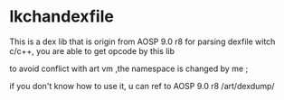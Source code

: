 # lkchandexfile
This is a dex lib that is origin from AOSP 9.0 r8 for parsing dexfile  witch c/c++, you are able to get opcode by this lib

to avoid conflict with art vm ,the namespace is changed by me ;

if you don't know how to use it,  u can  ref to AOSP 9.0 r8 /art/dexdump/
